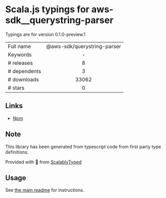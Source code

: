 
# Scala.js typings for aws-sdk__querystring-parser

Typings are for version 0.1.0-preview.1



|                    |                 |
| ------------------ | :-------------: |
| Full name          | @aws-sdk/querystring-parser |
| Keywords           | - |
| # releases         | 8 |
| # dependents       | 3 |
| # downloads        | 33062 |
| # stars            | 0 |

## Links
- [Npm](https://www.npmjs.com/package/%40aws-sdk%2Fquerystring-parser)
    


## Note
This library has been generated from typescript code from first party type definitions.

Provided with :purple_heart: from [ScalablyTyped](https://github.com/oyvindberg/ScalablyTyped)

## Usage
See [the main readme](../../readme.md) for instructions.


